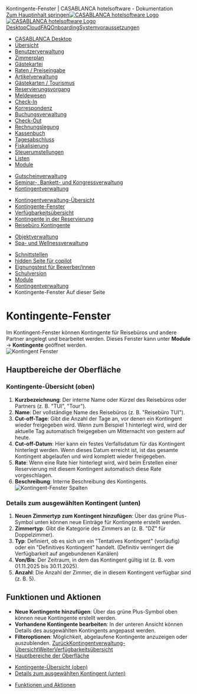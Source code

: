 Kontingente-Fenster | CASABLANCA hotelsoftware - Dokumentation  
[Zum Hauptinhalt springen](https://docs.casablanca.at/desktop/module/contingent/contingency/#__docusaurus_skipToContent_fallback)[![CASABLANCA hotelsoftware Logo](https://docs.casablanca.at/img/logo.png) ![CASABLANCA hotelsoftware Logo](https://docs.casablanca.at/img/Casablanca_LOGO_2022_neg.png)](https://docs.casablanca.at/) [Desktop](https://docs.casablanca.at/desktop/desktop/)[Cloud](https://docs.casablanca.at/cloud/cloud_systems/)[FAQ](https://docs.casablanca.at/faq)[Onboarding](https://docs.casablanca.at/onboarding/fiscalization)[Systemvoraussetzungen](https://docs.casablanca.at/system_requirements)  
* [CASABLANCA Desktop](https://docs.casablanca.at/desktop/desktop/)
* [Übersicht](https://docs.casablanca.at/desktop/interface/)
* [Benutzerverwaltung](https://docs.casablanca.at/desktop/user_management/)
* [Zimmerplan](https://docs.casablanca.at/desktop/room_plan/)
* [Gästekartei](https://docs.casablanca.at/desktop/guest_profile/)
* [Raten / Preiseingabe](https://docs.casablanca.at/desktop/raten/)
* [Artikelverwaltung](https://docs.casablanca.at/desktop/articles/)
* [Gästekarten / Tourismus](https://docs.casablanca.at/desktop/guest_cards/)
* [Reservierungsvorgang](https://docs.casablanca.at/desktop/reservation_process/)
* [Meldewesen](https://docs.casablanca.at/desktop/registration/)
* [Check-In](https://docs.casablanca.at/desktop/check_in/)
* [Korrespondenz](https://docs.casablanca.at/desktop/correspondence/)
* [Buchungsverwaltung](https://docs.casablanca.at/desktop/account/)
* [Check-Out](https://docs.casablanca.at/desktop/check-out/)
* [Rechnungslegung](https://docs.casablanca.at/desktop/accounting/)
* [Kassenbuch](https://docs.casablanca.at/desktop/cashbook/)
* [Tagesabschluss](https://docs.casablanca.at/desktop/daily_closing/)
* [Fiskalisierung](https://docs.casablanca.at/desktop/fiscalization/)
* [Steuerumstellungen](https://docs.casablanca.at/desktop/tax_changes/)
* [Listen](https://docs.casablanca.at/desktop/lists/)
* [Module](https://docs.casablanca.at/desktop/module/)
+ [Gutscheinverwaltung](https://docs.casablanca.at/desktop/module/vouchermanagement/)
+ [Seminar-, Bankett- und Kongressverwaltung](https://docs.casablanca.at/desktop/module/banquet/)
+ [Kontingentverwaltung](https://docs.casablanca.at/desktop/module/contingent/)
- [Kontingentverwaltung-Übersicht](https://docs.casablanca.at/desktop/module/contingent/contingencymanagement)
- [Kontingente-Fenster](https://docs.casablanca.at/desktop/module/contingent/contingency)
- [Verfügbarkeitsübersicht](https://docs.casablanca.at/desktop/module/contingent/availability_window)
- [Kontingente in der Reservierung](https://docs.casablanca.at/desktop/module/contingent/reservation_window)
- [Reisebüro Kontingente](https://docs.casablanca.at/desktop/module/contingent/travel_agency_contingents)
+ [Objektverwaltung](https://docs.casablanca.at/desktop/module/object/)
+ [Spa- und Wellnessverwaltung](https://docs.casablanca.at/desktop/module/wellness/)
* [Schnittstellen](https://docs.casablanca.at/desktop/interfaces/)
* [hidden Seite für copilot](https://docs.casablanca.at/desktop/hidden_copilot)
* [Eignungstest für Bewerber/innen](https://docs.casablanca.at/desktop/qualification)
* [Schulversion](https://docs.casablanca.at/desktop/schoolversion)  
* [Module](https://docs.casablanca.at/desktop/module/)
* [Kontingentverwaltung](https://docs.casablanca.at/desktop/module/contingent/)
* Kontingente-Fenster
Auf dieser Seite

# Kontingente-Fenster  
Im Kontingent-Fenster können Kontingente für Reisebüros und andere Partner angelegt und bearbeitet werden.
Dieses Fenster kann unter **Module** -> **Kontingente** geöffnet werden.  
![Kontingent Fenster](https://docs.casablanca.at/assets/images/contingency_window-2a5bc29f8b7ddcd21351c4b32210032a.png)

## Hauptbereiche der Oberfläche[](https://docs.casablanca.at/desktop/module/contingent/contingency/#hauptbereiche-der-oberfläche "Direkter Link zu Hauptbereiche der Oberfläche")  
### Kontingente-Übersicht (oben)[](https://docs.casablanca.at/desktop/module/contingent/contingency/#kontingente-übersicht-oben "Direkter Link zu Kontingente-Übersicht (oben)")  
1. **Kurzbezeichnung**: Der interne Name oder Kürzel des Reisebüros oder Partners (z. B. "TUI", "Tour").
2. **Name**: Der vollständige Name des Reisebüros (z. B. "Reisebüro TUI").
3. **Cut-off-Tage**: Gibt die Anzahl der Tage an, vor denen ein Kontingent wieder freigegeben wird. Wenn zum Beispiel 1 hinterlegt wird, wird der aktuelle Tag automatisch freigegeben um Mitternacht von gestern auf heute.
4. **Cut-off-Datum**: Hier kann ein festes Verfallsdatum für das Kontingent hinterlegt werden. Wenn dieses Datum erreicht ist, ist das gesamte Kontingent abgelaufen und wird komplett wieder freigegeben.
5. **Rate**: Wenn eine Rate hier hinterlegt wird, wird beim Erstellen einer Reservierung mit diesem Kontingent automatisch diese Rate vorgeschlagen.
6. **Beschreibung**: Interne Beschreibung des Kontingents.  
![Kontingent-Fenster Spalten](https://docs.casablanca.at/assets/images/contingency_columns-7586c04076010ff7b042bb484c8f4762.png)

### Details zum ausgewählten Kontingent (unten)[](https://docs.casablanca.at/desktop/module/contingent/contingency/#details-zum-ausgewählten-kontingent-unten "Direkter Link zu Details zum ausgewählten Kontingent (unten)")  
1. **Neuen Zimmertyp zum Kontingent hinzufügen**: Über das grüne Plus-Symbol unten können neue Einträge für Kontingente erstellt werden.
2. **Zimmertyp**: Gibt die Kategorie des Zimmers an (z. B. "DZ" für Doppelzimmer).
3. **Typ**: Definiert, ob es sich um ein "Tentatives Kontingent" (vorläufig) oder ein "Definitives Kontingent" handelt. (Definitiv verringert die Verfügbarkeit auf angebundenen Kanälen)
4. **Von/Bis**: Der Zeitraum, in dem das Kontingent gültig ist (z. B. vom 01.11.2025 bis 30.11.2025).
5. **Anzahl**: Die Anzahl der Zimmer, die in diesem Kontingent verfügbar sind (z. B. 5).

## Funktionen und Aktionen[](https://docs.casablanca.at/desktop/module/contingent/contingency/#funktionen-und-aktionen "Direkter Link zu Funktionen und Aktionen")  
* **Neue Kontingente hinzufügen**: Über das grüne Plus-Symbol oben können neue Kontingente erstellt werden.
* **Vorhandene Kontingente bearbeiten**: In der unteren Ansicht können Details des ausgewählten Kontingents angepasst werden.
* **Filteroptionen**: Möglichkeit, abgelaufene Kontingente anzuzeigen oder auszublenden.
[ZurückKontingentverwaltung-Übersicht](https://docs.casablanca.at/desktop/module/contingent/contingencymanagement)[WeiterVerfügbarkeitsübersicht](https://docs.casablanca.at/desktop/module/contingent/availability_window)  
* [Hauptbereiche der Oberfläche](https://docs.casablanca.at/desktop/module/contingent/contingency/#hauptbereiche-der-oberfläche)
+ [Kontingente-Übersicht (oben)](https://docs.casablanca.at/desktop/module/contingent/contingency/#kontingente-übersicht-oben)
+ [Details zum ausgewählten Kontingent (unten)](https://docs.casablanca.at/desktop/module/contingent/contingency/#details-zum-ausgewählten-kontingent-unten)
* [Funktionen und Aktionen](https://docs.casablanca.at/desktop/module/contingent/contingency/#funktionen-und-aktionen)